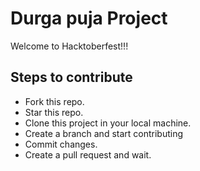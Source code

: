 # Durga puja Project

Welcome to Hacktoberfest!!!

## Steps to contribute
- Fork this repo.
- Star this repo.
- Clone this project in your local machine.
- Create a branch and start contributing
- Commit changes. 
- Create a pull request and wait. 
